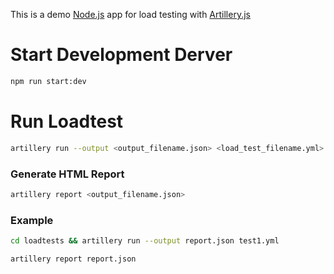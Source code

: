 This is a demo [Node.js](https://nodejs.org/) app for load testing with [Artillery.js](https://www.artillery.io/)

# Start Development Derver

```sh
npm run start:dev
```

# Run Loadtest

```sh
artillery run --output <output_filename.json> <load_test_filename.yml>
```

### Generate HTML Report

```sh
artillery report <output_filename.json>
```

### Example

```sh
cd loadtests && artillery run --output report.json test1.yml
```

```sh
artillery report report.json
```
